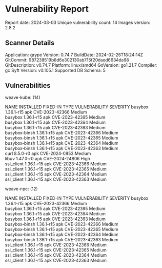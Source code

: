 # Vulnerability Report

Report date: 2024-03-03
Unique vulnerability count: 14
Images version: 2.8.2

## Scanner Details

Application:         grype
Version:             0.74.7
BuildDate:           2024-02-26T18:24:14Z
GitCommit:           987238519b8d6e302130ab715f20daed6634da68
GitDescription:      v0.74.7
Platform:            linux/amd64
GoVersion:           go1.21.7
Compiler:            gc
Syft Version:        v0.105.1
Supported DB Schema: 5

## Vulnerabilities

weave-kube: (14) 

NAME           INSTALLED   FIXED-IN  TYPE  VULNERABILITY   SEVERITY 
busybox        1.36.1-r15            apk   CVE-2023-42366  Medium    
busybox        1.36.1-r15            apk   CVE-2023-42365  Medium    
busybox        1.36.1-r15            apk   CVE-2023-42364  Medium    
busybox        1.36.1-r15            apk   CVE-2023-42363  Medium    
busybox-binsh  1.36.1-r15            apk   CVE-2023-42366  Medium    
busybox-binsh  1.36.1-r15            apk   CVE-2023-42365  Medium    
busybox-binsh  1.36.1-r15            apk   CVE-2023-42364  Medium    
busybox-binsh  1.36.1-r15            apk   CVE-2023-42363  Medium    
curl           8.5.0-r0              apk   CVE-2024-0853   Medium    
libuv          1.47.0-r0             apk   CVE-2024-24806  High      
ssl_client     1.36.1-r15            apk   CVE-2023-42366  Medium    
ssl_client     1.36.1-r15            apk   CVE-2023-42365  Medium    
ssl_client     1.36.1-r15            apk   CVE-2023-42364  Medium    
ssl_client     1.36.1-r15            apk   CVE-2023-42363  Medium

weave-npc: (12)

NAME           INSTALLED   FIXED-IN  TYPE  VULNERABILITY   SEVERITY 
busybox        1.36.1-r15            apk   CVE-2023-42366  Medium    
busybox        1.36.1-r15            apk   CVE-2023-42365  Medium    
busybox        1.36.1-r15            apk   CVE-2023-42364  Medium    
busybox        1.36.1-r15            apk   CVE-2023-42363  Medium    
busybox-binsh  1.36.1-r15            apk   CVE-2023-42366  Medium    
busybox-binsh  1.36.1-r15            apk   CVE-2023-42365  Medium    
busybox-binsh  1.36.1-r15            apk   CVE-2023-42364  Medium    
busybox-binsh  1.36.1-r15            apk   CVE-2023-42363  Medium    
ssl_client     1.36.1-r15            apk   CVE-2023-42366  Medium    
ssl_client     1.36.1-r15            apk   CVE-2023-42365  Medium    
ssl_client     1.36.1-r15            apk   CVE-2023-42364  Medium    
ssl_client     1.36.1-r15            apk   CVE-2023-42363  Medium
